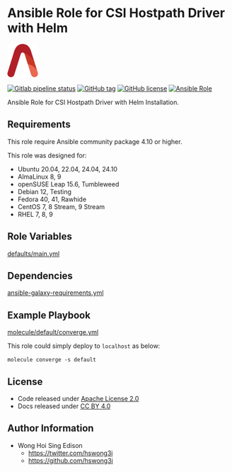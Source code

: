 # Ansible Role for CSI Hostpath Driver with Helm

<a href="https://alvistack.com" title="AlviStack" target="_blank"><img src="/alvistack.svg" height="75" alt="AlviStack"></a>

[![Gitlab pipeline status](https://img.shields.io/gitlab/pipeline/alvistack/ansible-role-helm_csi_hostpath/master)](https://gitlab.com/alvistack/ansible-role-helm_csi_hostpath/-/pipelines)
[![GitHub tag](https://img.shields.io/github/tag/alvistack/ansible-role-helm_csi_hostpath.svg)](https://github.com/alvistack/ansible-role-helm_csi_hostpath/tags)
[![GitHub license](https://img.shields.io/github/license/alvistack/ansible-role-helm_csi_hostpath.svg)](https://github.com/alvistack/ansible-role-helm_csi_hostpath/blob/master/LICENSE)
[![Ansible Role](https://img.shields.io/badge/galaxy-alvistack.helm_csi_hostpath-blue.svg)](https://galaxy.ansible.com/alvistack/helm_csi_hostpath)

Ansible Role for CSI Hostpath Driver with Helm Installation.

## Requirements

This role require Ansible community package 4.10 or higher.

This role was designed for:

- Ubuntu 20.04, 22.04, 24.04, 24.10
- AlmaLinux 8, 9
- openSUSE Leap 15.6, Tumbleweed
- Debian 12, Testing
- Fedora 40, 41, Rawhide
- CentOS 7, 8 Stream, 9 Stream
- RHEL 7, 8, 9

## Role Variables

[defaults/main.yml](defaults/main.yml)

## Dependencies

[ansible-galaxy-requirements.yml](ansible-galaxy-requirements.yml)

## Example Playbook

[molecule/default/converge.yml](molecule/default/converge.yml)

This role could simply deploy to `localhost` as below:

    molecule converge -s default

## License

- Code released under [Apache License 2.0](LICENSE)
- Docs released under [CC BY 4.0](http://creativecommons.org/licenses/by/4.0/)

## Author Information

- Wong Hoi Sing Edison
  - <https://twitter.com/hswong3i>
  - <https://github.com/hswong3i>
